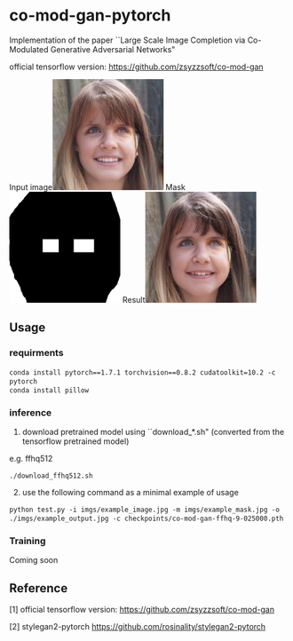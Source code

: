 # co-mod-gan-pytorch
Implementation of the paper ``Large Scale Image Completion via Co-Modulated Generative Adversarial Networks"

official tensorflow version: https://github.com/zsyzzsoft/co-mod-gan

Input image<img src="imgs/example_image.jpg" width=200> Mask<img src="imgs/example_mask.jpg" width=200>  Result<img src="imgs/example_output.jpg" width=200>  

## Usage

### requirments
```
conda install pytorch==1.7.1 torchvision==0.8.2 cudatoolkit=10.2 -c pytorch
conda install pillow
```

### inference 

1. download pretrained model using ``download_*.sh" (converted from the tensorflow pretrained model)

e.g. ffhq512

```
./download_ffhq512.sh
```

2. use the following command as a minimal example of usage

```
python test.py -i imgs/example_image.jpg -m imgs/example_mask.jpg -o ./imgs/example_output.jpg -c checkpoints/co-mod-gan-ffhq-9-025000.pth
```

### Training
Coming soon

## Reference

[1] official tensorflow version: https://github.com/zsyzzsoft/co-mod-gan

[2] stylegan2-pytorch https://github.com/rosinality/stylegan2-pytorch
